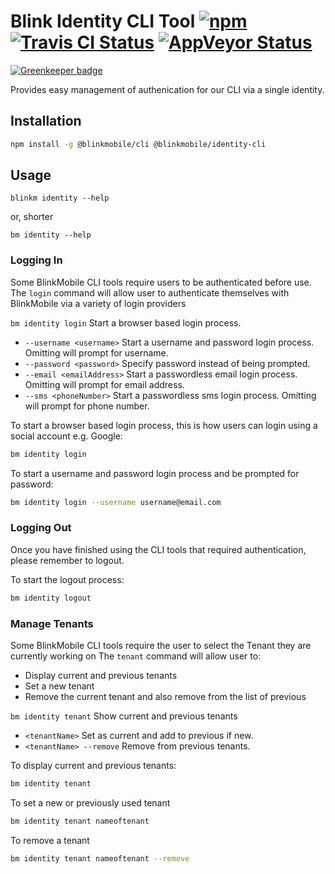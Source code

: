 # Blink Identity CLI Tool [![npm](https://img.shields.io/npm/v/@blinkmobile/identity-cli.svg?maxAge=2592000)](https://www.npmjs.com/package/@blinkmobile/identity-cli) [![Travis CI Status](https://travis-ci.org/blinkmobile/identity-cli.svg?branch=master)](https://travis-ci.org/blinkmobile/identity-cli) [![AppVeyor Status](https://ci.appveyor.com/api/projects/status/1byjia4efwq4nquj?svg=true)](https://ci.appveyor.com/project/blinkmobile/identity-cli)

[![Greenkeeper badge](https://badges.greenkeeper.io/blinkmobile/identity-cli.svg)](https://greenkeeper.io/)

Provides easy management of authenication for our CLI via a single identity.

## Installation

```sh
npm install -g @blinkmobile/cli @blinkmobile/identity-cli
```

## Usage

`blinkm identity --help`

or, shorter

`bm identity --help`

### Logging In

Some BlinkMobile CLI tools require users to be authenticated before use.
The `login` command will allow user to authenticate themselves with BlinkMobile via a variety of login providers

`bm identity login` Start a browser based login process.
- `--username <username>` Start a username and password login process. Omitting <username> will prompt for username.
- `--password <password>` Specify password instead of being prompted.
- `--email <emailAddress>` Start a passwordless email login process. Omitting <emailAddress> will prompt for email address.
- `--sms <phoneNumber>` Start a passwordless sms login process. Omitting <phoneNumber> will prompt for phone number.

To start a browser based login process, this is how users can login using a social account e.g. Google:
```sh
bm identity login
```

To start a username and password login process and be prompted for password:
```sh
bm identity login --username username@email.com
```

### Logging Out

Once you have finished using the CLI tools that required authentication, please remember to logout.

To start the logout process:
```sh
bm identity logout
```

### Manage Tenants

Some BlinkMobile CLI tools require the user to select the Tenant they are currently working on
The `tenant` command will allow user to:
- Display current and previous tenants
- Set a new tenant
- Remove the current tenant and also remove from the list of previous

`bm identity tenant` Show current and previous tenants
- `<tenantName>` Set as current and add <tenantName> to previous if new.
- `<tenantName> --remove` Remove <tenantName> from previous tenants.

To display current and previous tenants:
```sh
bm identity tenant
```

To set a new or previously used tenant
```sh
bm identity tenant nameoftenant
```

To remove a tenant
```sh
bm identity tenant nameoftenant --remove
```
